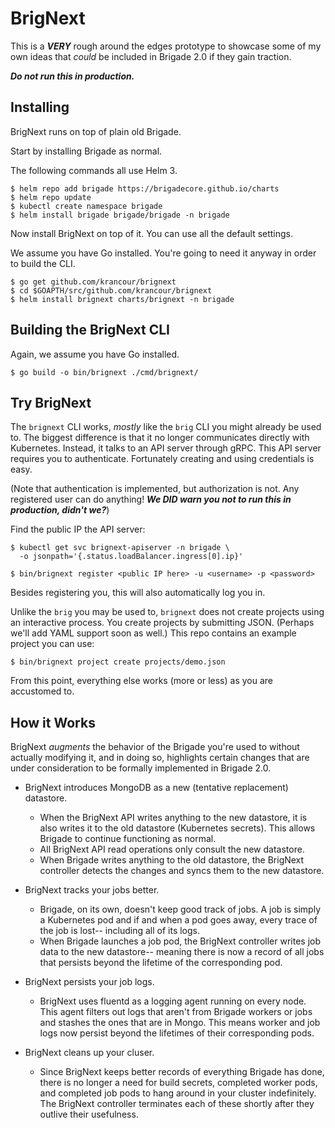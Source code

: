 # BrigNext

This is a **_VERY_** rough around the edges prototype to showcase some of my own
ideas that _could_ be included in Brigade 2.0 if they gain traction.

**_Do not run this in production._**

## Installing

BrigNext runs on top of plain old Brigade.

Start by installing Brigade as normal.

The following commands all use Helm 3.

```
$ helm repo add brigade https://brigadecore.github.io/charts
$ helm repo update
$ kubectl create namespace brigade
$ helm install brigade brigade/brigade -n brigade
```

Now install BrigNext on top of it. You can use all the default settings.

We assume you have Go installed. You're going to need it anyway in order to
build the CLI.

```
$ go get github.com/krancour/brignext
$ cd $GOAPTH/src/github.com/krancour/brignext
$ helm install brignext charts/brignext -n brigade
```

## Building the BrigNext CLI

Again, we assume you have Go installed.

```
$ go build -o bin/brignext ./cmd/brignext/
```

## Try BrigNext

The `brignext` CLI works, _mostly_ like the `brig` CLI you might already be
used to. The biggest difference is that it no longer communicates directly
with Kubernetes. Instead, it talks to an API server through gRPC. This API
server requires you to authenticate. Fortunately creating and using credentials
is easy.

(Note that authentication is implemented, but authorization is not. Any
registered user can do anything! **_We DID warn you not to run this in
production, didn't we?_**)

Find the public IP the API server:

```
$ kubectl get svc brignext-apiserver -n brigade \
  -o jsonpath='{.status.loadBalancer.ingress[0].ip}'
```

```
$ bin/brignext register <public IP here> -u <username> -p <password>
```

Besides registering you, this will also automatically log you in.

Unlike the `brig` you may be used to, `brignext` does not create projects
using an interactive process. You create projects by submitting JSON. (Perhaps
we'll add YAML support soon as well.) This repo contains an example project
you can use:

```
$ bin/brignext project create projects/demo.json
```

From this point, everything else works (more or less) as you are accustomed to.

## How it Works

BrigNext _augments_ the behavior of the Brigade you're used to without actually
modifying it, and in doing so, highlights certain changes that are under
consideration to be formally implemented in Brigade 2.0.

* BrigNext introduces MongoDB as a new (tentative replacement) datastore.

    * When the BrigNext API writes anything to the new datastore, it is also
      writes it to the old datastore (Kubernetes secrets). This allows Brigade
      to continue functioning as normal.
    * All BrigNext API read operations only consult the new datastore.
    * When Brigade writes anything to the old datastore, the BrigNext controller
      detects the changes and syncs them to the new datastore.

* BrigNext tracks your jobs better.

    * Brigade, on its own, doesn't keep good track of jobs. A job is simply a
      Kubernetes pod and if and when a pod goes away, every trace of the job
      is lost-- including all of its logs.
    * When Brigade launches a job pod, the BrigNext controller writes job data
      to the new datastore-- meaning there is now a record of all jobs that
      persists beyond the lifetime of the corresponding pod.

* BrigNext persists your job logs.

    * BrigNext uses fluentd as a logging agent running on every node. This
      agent filters out logs that aren't from Brigade workers or jobs and
      stashes the ones that are in Mongo. This means worker and job logs now
      persist beyond the lifetimes of their corresponding pods.

* BrigNext cleans up your cluser.

    * Since BrigNext keeps better records of everything Brigade has done, there
      is no longer a need for build secrets, completed worker pods, and
      completed job pods to hang around in your cluster indefinitely. The
      BrigNext controller terminates each of these shortly after they outlive
      their usefulness.
